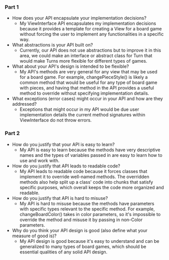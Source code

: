 ### Part 1
- How does your API encapsulate your implementation decisions?
  - My ViewInterface API encapsulates my 
    implementation decisions because it provides a 
    template for creating a View for a board game without
    forcing the user to implement any functionalities in a
    specific way.
- What abstractions is your API built on?
  - Currently, our API does not use abstractions but to
    improve it in this area, we could make an interface
    or abstract class for Turn that would make Turns more
    flexible for different types of games.
- What about your API's design is intended to be flexible?
  - My API's methods are very general for any view that 
    may be used for a board game. For example, 
    changePieceStyle() is likely a common method that
    would be useful for any type of board game with pieces, and
    having that method in the API provides a useful
    method to override without specifying implementation 
    details.
- What exceptions (error cases) might occur in your API and how are they addressed?
  - Exceptions that might occur in my API would be due 
    user implementation details the current method 
    signatures within ViewInterface do not throw errors.
### Part 2
- How do you justify that your API is easy to learn?
  - My API is easy to learn because the methods have 
    very descriptive names and the types of variables 
    passed in are easy to learn how to use and work with.
- How do you justify that API leads to readable code?
  - My API leads to readable code because it forces 
    classes that implement it to override well-named
    methods. The overridden methods also help split up 
    a class' code into chunks that satisfy specific purposes,
    which overall keeps the code more organized and 
    readable.
- How do you justify that API is hard to misuse?
  - My API is hard to misuse because the methods have 
    parameters with specific types relevant to the specific
    method. For example, changeBoardColor() takes in 
    color parameters, so it's impossible to override the
    method and misuse it by passing in non-Color 
    parameters.
- Why do you think your API design is good (also define what your measure of good is)?
  - My API design is good because it's easy to 
    understand and can be generalized to many types
    of board games, which should be essential qualities of
    any solid API design. 